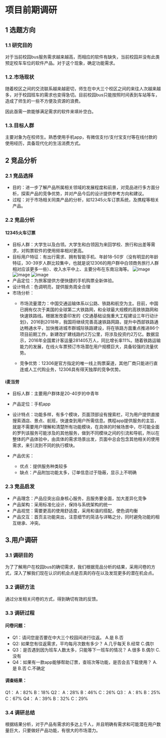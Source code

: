 # 项目前期调研

## 1 选题方向

### 1.1 研究目的
对于当前校园bus服务需求越来越高，而相应的软件有缺失，当前校园并没有此类预定校车车位的软件产品。对于这个现象，确定功能需求。


### 1.2.市场现状
随着校区之间的交流联系越来越密切，师生在中大三个校区之间的来往人次越来越多，对于校园班车的需求也变得急切。目前校园bus只能按照时间表到车站等车，造成了师生的一些不方便及资源的浪费。

因此亟需一款能够满足需求的软件来填补空白。
### 1.3.目标人群
主要对象为在校师生。熟悉使用手机app，有微信支付/支付宝支付等在线付款的使用经历，具备现代化的生活消费方式。

## 2 竞品分析

### 2.1 竞品选择

- 目的：进一步了解产品所属相关领域的发展程度和前景，对竞品进行多方面分析，探索产品的竞争优势，并对产品今后的设计提供参考方向和建议。
- 过程：对于市场相关同类产品的分析，如12345火车订票系统，及携程等相关产品。

### 2.2 竞品分析

#### 12345火车订票

- 目标人群：大学生以及白领。大学生和白领因为来回学校、旅行和出差等需求，对购票软件的使用频率相对更高。
- 目标用户特征：有出行需求、拥有智能手机、年龄18-50岁（没有明显的年龄特征，30-39岁人群比较集中，也就是说12306的用户群中白领商务旅行人群相对应该更多一些）、收入水平中上、主要分布在东南沿海等。
![image](http://note.youdao.com/favicon.ico)
![image](http://note.youdao.com/favicon.ico)
![image](http://note.youdao.com/favicon.ico)
- 产品定位：为旅客提供方便快捷的手机购票全新体验。
- 设计特点：色调明亮，提供服务周全合理
- 市场分析：
    - 市场流量潜力：中国交通运输体系以公路、铁路和航空为主。目前，中国已拥有仅次于美国的全球第二大铁路网，和全球最大规模的高铁铁路网和快速铁路线。根据发改委印发的《交通基础设施重大工程建设三年行动计划》，2016到2018年，我国将继续完善高速铁路网路，提升中西部铁路通达畅通水平，加快推进城市群城际铁路建设，将在铁路方面重点推进86个项目前期工作，新建改扩建线路约2万公里，将涉及投资约2万亿。数据显示，2016年全国累计客运量281405万人，同比增长率11%。随着铁路运输能力的发展，在线火车票预订市场潜在用户规模巨大，具备较强的流量优势。

    - 竞争优势：12306是官方指定的唯一线上购票渠道，其他厂商只能进行直连或人工代购业务，12306具有得天独厚的竞争优势。
      
#### i麦当劳

- 目标人群：主要用户群体是20-40岁的中青年
- 产品定位：手机app
- 设计特点：功能多样，有多个模块，页面顶部设有搜索栏，可为用户提供直接搜索酒店、景点、航班，快速查到用户所需信息。携程app提供服务的主旨，就是不需要用户理解和清楚所有功能模块，在具体的时候场景中，尽可能全面的罗列该服务可能涉及的其他服务，做到不同模块之间的引流和导航，所以在整体的产品体验中，由具体的需求场景出发，页面中总会包含其他相关的使用需求，来引流到不同的执行模块。

- 产品优劣：
    - 优点：提供服务种类较多
    - 缺点：产品附加功能太多，订单信息过于隐蔽，显示上不明确

### 2.3 竞品启发

- 产品理念：产品应突出自身核心服务，且服务要全面，加大差异化竞争 
- 产品架构：采用标准化设计，保持与系统架构的统一
- 产品视觉：需要更高的使用舒适度，采用和谐的搭配，使色调均衡
- 产品交互：首页主功能突出，注意细节的简洁与详略之分，同时避免功能的相互继承、冲突。

## 3.用户调研

### 3.1 调研目的
为了了解用户在校园bus的确切需求，我们根据竞品分析的结果，采用问卷的方式，深入了解我们现在认识的机会点是否真的存在以及发现更多的潜在机会点。

### 3.2 调研方法
通过分发相关问卷的方式，得到确切有效的反馈。

### 3.3 调研过程

#### 问卷问题：
     
- Q1：请问您是否要在中大三个校园间进行往返。
    A.是    B.否    
- Q2: 如果您有往返需求，平均每月次数有多少？
    A.几乎每天   B.经常      C.偶尔
- Q3：是否遇到因为班车人数太多，只能等下一班车的情况？
    A.很多       B.偶尔      C.没有
- Q4：如果有一款app能够帮助订票，查班次等功能，是否会去下载使用？
    A.是         B.否        C.不确定

#### 调查结果：

Q1： A：82%  B：18% 
Q2： A：28%  B：46%  C：26%
Q3： A：8%   B：25%  C：67%
Q4： A：39%  B：32%  C：29%

### 3.4 调研总结

根据结果分析，对于产品有需求的多达上千人，并且明确有需求和可能潜在用户数量巨大，只要做好产品功能，有很大的市场潜力。

